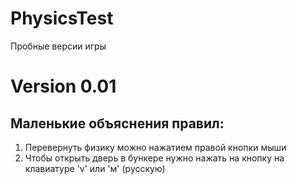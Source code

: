 # PhysicsTest
Пробные версии игры

# Version 0.01
## Маленькие объяснения правил:

 1. Перевернуть физику можно нажатием правой кнопки мыши
 2. Чтобы открыть дверь в бункере нужно нажать на кнопку на клавиатуре 'v' или 'м' (русскую) 
